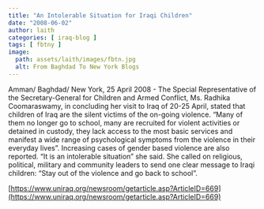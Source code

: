 ```yaml
---
title: "An Intolerable Situation for Iraqi Children"
date: "2008-06-02"
author: laith
categories: [ iraq-blog ]
tags: [ fbtny ]
image:
  path: assets/laith/images/fbtn.jpg
  alt: From Baghdad To New York Blogs
---
```


Amman/ Baghdad/ New York, 25 April 2008 - The Special Representative of the Secretary-General for Children and Armed Conflict, Ms. Radhika Coomaraswamy, in concluding her visit to Iraq of 20-25 April, stated that children of Iraq are the silent victims of the on-going violence. “Many of them no longer go to school, many are recruited for violent activities or detained in custody, they lack access to the most basic services and manifest a wide range of psychological symptoms from the violence in their everyday lives”. Increasing cases of gender based violence are also reported. “It is an intolerable situation” she said. She called on religious, political, military and community leaders to send one clear message to Iraqi children: “Stay out of the violence and go back to school”.

[https://www.uniraq.org/newsroom/getarticle.asp?ArticleID=669](https://www.uniraq.org/newsroom/getarticle.asp?ArticleID=669)
